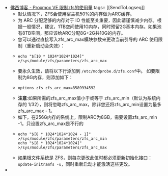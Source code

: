 - [佛西博客 - Proxmox VE 限制zfs的使用量](https://foxi.buduanwang.vip/virtualization/pve/kb/3046.html/)
  tags:: [[SendToLogseq]]
	- 默认情况下，ZFS会使用宿主机50%的内存做为ARC缓存。
	- 为 ARC 分配足够的内存对于 IO 性能至关重要，因此请谨慎减少内存。根据一般情况，建议，1TB空间使用1G内存，同时预留2G基本内存。如果池有8TB空间，那应该给ARC分配8G+2G共10G的内存。
	- 您可以通过直接写入zfs\_arc\_max模块参数来更改当前引导的 ARC 使用限制（重新启动会失效）：
	- ```
	  echo "$[10 * 1024*1024*1024]" >/sys/module/zfs/parameters/zfs_arc_max
	  ```
	- 要永久生效，请将以下行添加到 `/etc/modprobe.d/zfs.conf`中。 如要限制为8G内存，则添加如下：
	- ```
	  options zfs zfs_arc_max=8589934592
	  ```
	- **注意**:如果所需的zfs\_arc\_max值小于或等于 zfs\_arc\_min（默认为系统内存的 1/32），则将忽略zfs\_arc\_max，除非您还将zfs\_arc\_min设置为最多 zfs\_arc\_max - 1。
	- 如下，在256G内存的系统上，限制ARC为8GB，需要设置zfs\_arc\_min -1。只设置zfs\_arc\_max是不行的
	- ```
	  echo "$[8 * 1024*1024*1024 - 1]" >/sys/module/zfs/parameters/zfs_arc_min
	  echo "$[8 * 1024*1024*1024]" >/sys/module/zfs/parameters/zfs_arc_max
	  ```
	- 如果根文件系统是 ZFS，则每次更改此值时都必须更新初始化接口： `update-initramfs -u`，同时重新启动才能激活这些更改。
-